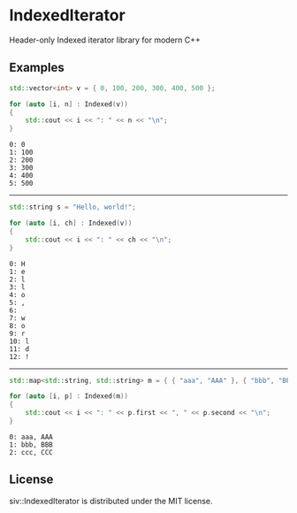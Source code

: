 # IndexedIterator
Header-only Indexed iterator library for modern C++

## Examples

```cpp
std::vector<int> v = { 0, 100, 200, 300, 400, 500 };

for (auto [i, n] : Indexed(v))
{
	std::cout << i << ": " << n << "\n"; 
}  
```
```
0: 0
1: 100
2: 200
3: 300
4: 400
5: 500
```

------

```cpp
std::string s = "Hello, world!";

for (auto [i, ch] : Indexed(v))
{
	std::cout << i << ": " << ch << "\n"; 
}
```
```
0: H
1: e
2: l
3: l
4: o
5: ,
6:  
7: w
8: o
9: r
10: l
11: d
12: !
```

------

```cpp
std::map<std::string, std::string> m = { { "aaa", "AAA" }, { "bbb", "BBB" }, { "ccc", "CCC" } };

for (auto [i, p] : Indexed(m))
{
	std::cout << i << ": " << p.first << ", " << p.second << "\n"; 
} 
```
```
0: aaa, AAA
1: bbb, BBB
2: ccc, CCC
```

## License
siv::IndexedIterator is distributed under the MIT license.

